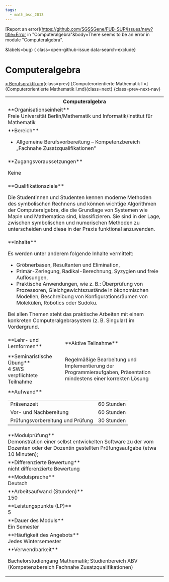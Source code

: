 ```yaml
---
tags:
  - math_bsc_2013
---
```

[Report an error](https://github.com/SGSSGene/FUB-SUP/issues/new?title=Error in "Computeralgebra"&body=There seems to be an error in module "Computeralgebra".

<Describe here a slightly more detailed description of what is wrong>&labels=bug)
{ class=open-github-issue data-search-exclude}

# Computeralgebra

[« Berufspraktikum](Berufspraktikum.md){class=prev}
[Computerorientierte Mathematik I »](Computerorientierte Mathematik I.md){class=next}
{class=prev-next-nav}

<table markdown id="moduledesc">
<tr markdown class="moduledesc_head"><th colspan="2">Computeralgebra </th></tr>
<tr markdown><td colspan="2">**Organisationseinheit**   <br>Freie Universität Berlin/Mathematik und Informatik/Institut für Mathematik</td></tr>

<tr markdown><td colspan="2">**Bereich**<br>


- Allgemeine Berufsvorbereitung – Kompetenzbereich „Fachnahe Zusatzqualifikationen“

</td></tr>

<tr markdown><td colspan="2">**Zugangsvoraussetzungen** <br>

Keine


</td></tr>
<tr markdown><td colspan="2">**Qualifikationsziele**    <br>

Die Studentinnen und Studenten kennen moderne Methoden des symbolischen
Rechnens und können wichtige Algorithmen der Computeralgebra, die die
Grundlage von Systemen wie Maple und Mathematica sind, klassifizieren. Sie
sind in der Lage, zwischen symbolischen und numerischen Methoden zu
unterscheiden und diese in der Praxis funktional anzuwenden.


</td></tr>
<tr markdown><td colspan="2">**Inhalte**                <br>

Es werden unter anderem folgende Inhalte vermittelt:

- Gröbnerbasen, Resultanten und Elimination,
- Primär-Zerlegung, Radikal-Berechnung, Syzygien und freie Auflösungen,
- Praktische Anwendungen, wie z. B.: Überprüfung von Prozessoren,
  Gleichgewichtszustände in ökonomischen Modellen, Beschreibung von
  Konfigurationsräumen von Molekülen, Robotics oder Sudoku.

Bei allen Themen
steht das praktische Arbeiten mit einem konkreten Computeralgebrasystem
(z. B. Singular) im Vordergrund.


</td></tr>

<tr markdown><td>**Lehr- und Lernformen**</td><td>**Aktive Teilnahme**</td></tr>
<tr markdown><td> **Seminaristische Übung** <br>4 SWS <br> verpflichtete Teilnahme</td><td>

Regelmäßige Bearbeitung und Implementierung der Programmieraufgaben, Präsentation mindestens einer korrekten Lösung
</td></tr>
<tr markdown><td colspan="2">**Aufwand**                <br>
<table class="aufwand_table">
<tr><td>Präsenzzeit</td><td>60 Stunden</td></tr>
<tr><td>Vor- und Nachbereitung</td><td>60 Stunden</td></tr>
<tr><td>Prüfungsvorbereitung und Prüfung</td><td>30 Stunden</td></tr>
</table>

</td></tr>
<tr markdown><td colspan="2">**Modulprüfung**             <br>Demonstration einer selbst entwickelten Software zu der vom Dozenten oder
der Dozentin gestellten Prüfungsaufgabe (etwa 10 Minuten);


</td></tr>
<tr markdown><td colspan="2">**Differenzierte Bewertung** <br>nicht differenzierte Bewertung

</td></tr>
<tr markdown><td colspan="2">**Modulsprache**             <br>Deutsch</td></tr>
<tr markdown><td colspan="2">**Arbeitsaufwand (Stunden)** <br>150</td></tr>
<tr markdown><td colspan="2">**Leistungspunkte (LP)**     <br>5</td></tr>
<tr markdown><td colspan="2">**Dauer des Moduls**         <br>Ein Semester</td></tr>
<tr markdown><td colspan="2">**Häufigkeit des Angebots**  <br>Jedes Wintersemester</td></tr>
<tr markdown><td colspan="2">**Verwendbarkeit**           <br>

Bachelorstudiengang Mathematik; Studienbereich ABV (Kompetenzbereich
Fachnahe Zusatzqualifikationen)


</td></tr>

</table>
